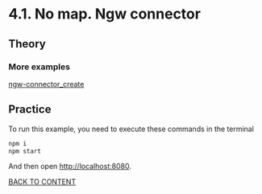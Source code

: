 # 4.1. No map. Ngw connector

## Theory

### More examples

[ngw-connector_create](https://codepen.io/rendrom/pen/wvdmapq)

## Practice

To run this example, you need to execute these commands in the terminal

```bash
npm i
npm start
```

And then open [http://localhost:8080](http://localhost:8080).

[BACK TO CONTENT](../../README.md)
